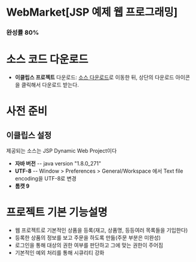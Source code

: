 # WebMarket[JSP 예제 웹 프로그래밍]
### 완성률 80%
# 소스 코드 다운로드

* **이클립스 프로젝트** 다운로드: [소스 다운로드](https://drive.google.com/file/d/1M2DCSEDgCq2kIhWti06Pl3BtUZqU2W1l/view?usp=sharing)로 이동한 뒤, 상단의 다운로드 아이콘을 클릭해서 다운로드 받는다.

# 사전 준비
## 이클립스 설정
제공되는 소스는 JSP Dynamic Web Project이다

- **자바 버전**
-- java version "1.8.0_271"
- **UTF-8**
-- Window > Preferences > General/Workspace 에서 Text file encoding을 UTF-8로 변경
- **톰캣 9**

# 프로젝트 기본 기능설명
* 웹 프로젝트로 기본적인 상품을 등록(재고, 상품명, 등등여러 목록들을 기입한다)
* 등록한 상품의 정보를 보고 주문을 하도록 만듦(주문 부분은 미완성)
* 로그인을 통해 대상의 권한 여부를 판단하고 그에 맞는 권한이 주어짐
* 기본적인 예외 처리를 통해 시큐리티 강화
